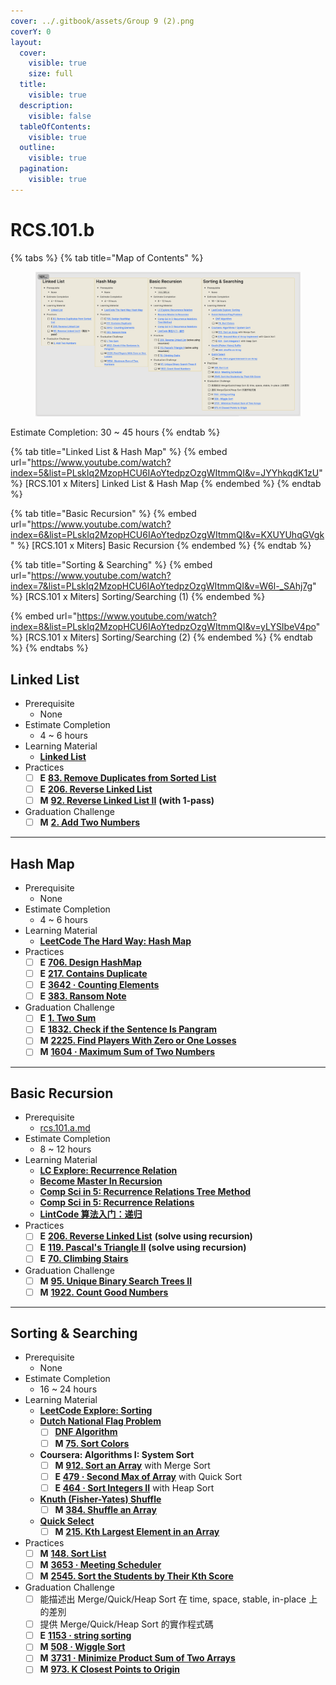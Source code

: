 ```yaml
---
cover: ../.gitbook/assets/Group 9 (2).png
coverY: 0
layout:
  cover:
    visible: true
    size: full
  title:
    visible: true
  description:
    visible: false
  tableOfContents:
    visible: true
  outline:
    visible: true
  pagination:
    visible: true
---
```


# RCS.101.b

{% tabs %}
{% tab title="Map of Contents" %}
<figure><img src="../.gitbook/assets/image (8).png" alt=""><figcaption></figcaption></figure>

Estimate Completion: 30 \~ 45 hours
{% endtab %}

{% tab title="Linked List & Hash Map" %}
{% embed url="https://www.youtube.com/watch?index=5&list=PLskIq2MzopHCU6IAoYtedpzOzgWItmmQI&v=JYYhkqdK1zU" %}
\[RCS.101 x Miters] Linked List & Hash Map
{% endembed %}
{% endtab %}

{% tab title="Basic Recursion" %}
{% embed url="https://www.youtube.com/watch?index=6&list=PLskIq2MzopHCU6IAoYtedpzOzgWItmmQI&v=KXUYUhqGVgk" %}
\[RCS.101 x Miters] Basic Recursion
{% endembed %}
{% endtab %}

{% tab title="Sorting & Searching" %}
{% embed url="https://www.youtube.com/watch?index=7&list=PLskIq2MzopHCU6IAoYtedpzOzgWItmmQI&v=W6l-_SAhj7g" %}
\[RCS.101 x Miters] Sorting/Searching (1)
{% endembed %}

{% embed url="https://www.youtube.com/watch?index=8&list=PLskIq2MzopHCU6IAoYtedpzOzgWItmmQI&v=yLYSIbeV4po" %}
\[RCS.101 x Miters] Sorting/Searching (2)
{% endembed %}
{% endtab %}
{% endtabs %}

## Linked List

* Prerequisite
  * None
* Estimate Completion
  * 4 \~ 6 hours
* Learning Material
  * [**Linked List**](https://leetcodethehardway.com/tutorials/basic-topics/linked-list)
* Practices
  * [ ] **E** [**83. Remove Duplicates from Sorted List**](https://leetcode.com/problems/remove-duplicates-from-sorted-list/)
  * [ ] **E** [**206. Reverse Linked List**](https://leetcode.com/problems/reverse-linked-list/)
  * [ ] **M** [**92. Reverse Linked List II**](https://leetcode.com/problems/reverse-linked-list-ii/) **(with 1-pass)**
* Graduation Challenge
  * [ ] **M** [**2. Add Two Numbers**](https://leetcode.com/problems/add-two-numbers/)

***

## Hash Map

* Prerequisite
  * None
* Estimate Completion
  * 4 \~ 6 hours
* Learning Material
  * [**LeetCode The Hard Way: Hash Map**](https://leetcodethehardway.com/tutorials/basic-topics/hash-map)
* Practices
  * [ ] **E** [**706. Design HashMap**](https://leetcode.com/problems/design-hashmap/)
  * [ ] **E** [**217. Contains Duplicate**](https://leetcode.com/problems/contains-duplicate/)
  * [ ] **E** [**3642 · Counting Elements**](https://www.lintcode.com/problem/3642/)
  * [ ] **E** [**383. Ransom Note**](https://leetcode.com/problems/ransom-note/)
* Graduation Challenge
  * [ ] **E** [**1. Two Sum**](https://leetcode.com/problems/two-sum/)
  * [ ] **E** [**1832. Check if the Sentence Is Pangram**](https://leetcode.com/problems/check-if-the-sentence-is-pangram/)
  * [ ] **M** [**2225. Find Players With Zero or One Losses**](https://leetcode.com/problems/find-players-with-zero-or-one-losses/)
  * [ ] **M** [**1604 · Maximum Sum of Two Numbers**](https://www.lintcode.com/problem/1604/)

***

## Basic Recursion

* Prerequisite
  * [rcs.101.a.md](rcs.101.a.md "mention")
* Estimate Completion
  * 8 \~ 12 hours
* Learning Material
  * [**LC Explore: Recurrence Relation**](https://leetcode.com/explore/learn/card/recursion-i/251/scenario-i-recurrence-relation/1644/)
  * [**Become Master In Recursion**](https://leetcode.com/discuss/study-guide/1733447/become-master-in-recursion)
  * [**Comp Sci in 5: Recurrence Relations Tree Method**](https://www.youtube.com/watch?v=qZN0wgOQ3ao)
  * [**Comp Sci in 5: Recurrence Relations**](https://www.youtube.com/watch?v=kqoKNq2iEgw)
  * [**LintCode 算法入门：递归**](https://www.lintcode.com/course/43)
* Practices
  * [ ] **E** [**206. Reverse Linked List**](https://leetcode.com/problems/reverse-linked-list/) **(solve using recursion)**
  * [ ] **E** [**119. Pascal's Triangle II**](https://leetcode.com/problems/pascals-triangle-ii/) **(solve using recursion)**
  * [ ] **E** [**70. Climbing Stairs**](https://leetcode.com/problems/climbing-stairs/)
* Graduation Challenge
  * [ ] **M** [**95. Unique Binary Search Trees II**](https://leetcode.com/problems/unique-binary-search-trees-ii/)
  * [ ] **M** [**1922. Count Good Numbers**](https://leetcode.com/problems/count-good-numbers/)

***

## Sorting & Searching

* Prerequisite
  * None
* Estimate Completion
  * 16 \~ 24 hours
* Learning Material
  * [**LeetCode Explore: Sorting**](https://leetcode.com/explore/learn/card/sorting/)
  * [**Dutch National Flag Problem**](https://en.wikipedia.org/wiki/Dutch\_national\_flag\_problem)
    * [ ] [**DNF Algorithm**](https://www.youtube.com/watch?v=9pdkbqGwUhs)
    * [ ] **M** [**75. Sort Colors**](https://leetcode.com/problems/sort-colors/)
  * **Coursera: Algorithms I: System Sort**
    * [ ] **M** [**912. Sort an Array**](https://leetcode.com/problems/sort-an-array/) with Merge Sort
    * [ ] **E** [**479 · Second Max of Array**](https://www.lintcode.com/problem/479/?\_from=problem\_tag\&fromId=383) with Quick Sort
    * [ ] **E** [**464 · Sort Integers II**](https://www.lintcode.com/problem/464/description) with Heap Sort
  * [**Knuth (Fisher-Yates) Shuffle**](https://www.youtube.com/watch?v=tLxBwSL3lPQ)
    * [ ] **M** [**384. Shuffle an Array**](https://leetcode.com/problems/shuffle-an-array/)
  * [**Quick Select**](https://www.lintcode.com/problem/3731/description)
    * [ ] **M** [**215. Kth Largest Element in an Array**](https://leetcode.com/problems/kth-largest-element-in-an-array/)
* Practices
  * [ ] **M** [**148. Sort List**](https://leetcode.com/problems/sort-list/)
  * [ ] **M** [**3653 · Meeting Scheduler**](https://www.lintcode.com/problem/3653/?\_from=problem\_tag\&fromId=383)
  * [ ] **M** [**2545. Sort the Students by Their Kth Score**](https://leetcode.com/problems/sort-the-students-by-their-kth-score/)
* Graduation Challenge
  * [ ] 能描述出 Merge/Quick/Heap Sort 在 time, space, stable, in-place 上的差別
  * [ ] 提供 Merge/Quick/Heap Sort 的實作程式碼
  * [ ] **E** [**1153 · string sorting**](https://www.lintcode.com/problem/1153/?showListFe=true\&page=1\&problemTypeId=2\&tagIds=383\&level=1\&ordering=id\&pageSize=50)
  * [ ] **M** [**508 · Wiggle Sort**](https://www.lintcode.com/problem/508/?showListFe=true\&page=1\&problemTypeId=2\&tagIds=383\&level=2\&ordering=level\&pageSize=50)
  * [ ] **M** [**3731 · Minimize Product Sum of Two Arrays**](https://www.lintcode.com/problem/3731/description)
  * [ ] **M** [**973. K Closest Points to Origin**](https://leetcode.com/problems/k-closest-points-to-origin/)
